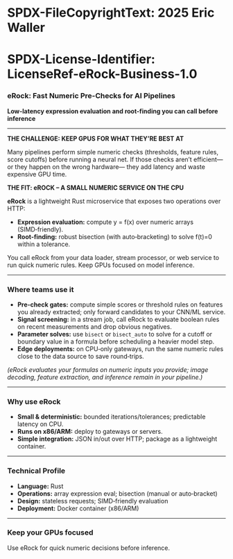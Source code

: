 # SPDX-FileCopyrightText: 2025 Eric Waller
# SPDX-License-Identifier: LicenseRef-eRock-Business-1.0

### eRock: Fast Numeric Pre-Checks for AI Pipelines

**Low-latency expression evaluation and root-finding you can call before inference**

---

**THE CHALLENGE: KEEP GPUS FOR WHAT THEY’RE BEST AT**

Many pipelines perform simple numeric checks (thresholds, feature rules, score cutoffs) before running a neural net. If those checks aren’t efficient—or they happen on the wrong hardware— they add latency and waste expensive GPU time.

**THE FIT: eROCK – A SMALL NUMERIC SERVICE ON THE CPU**

**eRock** is a lightweight Rust microservice that exposes two operations over HTTP:

- **Expression evaluation:** compute y = f(x) over numeric arrays (SIMD‑friendly).
- **Root-finding:** robust bisection (with auto‑bracketing) to solve f(t)=0 within a tolerance.

You call eRock from your data loader, stream processor, or web service to run quick numeric rules. Keep GPUs focused on model inference.

---

### Where teams use it

- **Pre‑check gates:** compute simple scores or threshold rules on features you already extracted; only forward candidates to your CNN/ML service.
- **Signal screening:** in a stream job, call eRock to evaluate boolean rules on recent measurements and drop obvious negatives.
- **Parameter solves:** use `bisect` or `bisect_auto` to solve for a cutoff or boundary value in a formula before scheduling a heavier model step.
- **Edge deployments:** on CPU‑only gateways, run the same numeric rules close to the data source to save round‑trips.

*(eRock evaluates your formulas on numeric inputs you provide; image decoding, feature extraction, and inference remain in your pipeline.)*

---

### Why use eRock

- **Small & deterministic:** bounded iterations/tolerances; predictable latency on CPU.
- **Runs on x86/ARM:** deploy to gateways or servers.
- **Simple integration:** JSON in/out over HTTP; package as a lightweight container.

---

### Technical Profile

- **Language:** Rust
- **Operations:** array expression eval; bisection (manual or auto‑bracket)
- **Design:** stateless requests; SIMD‑friendly evaluation
- **Deployment:** Docker container (x86/ARM)

---

### Keep your GPUs focused

Use eRock for quick numeric decisions before inference.
